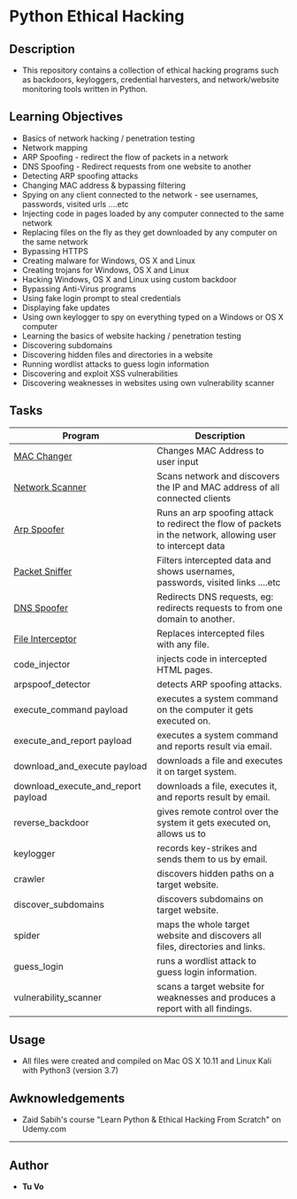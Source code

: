 # Python Ethical Hacking

## Description

* This repository contains a collection of ethical hacking programs such as backdoors, keyloggers, credential harvesters, and network/website monitoring tools written in Python.

## Learning Objectives

* Basics of network hacking / penetration testing
* Network mapping
* ARP Spoofing - redirect the flow of packets in a network
* DNS Spoofing - Redirect requests from one website to another
* Detecting ARP spoofing attacks
* Changing MAC address & bypassing filtering
* Spying on any client connected to the network - see usernames, passwords, visited urls ....etc
* Injecting code in pages loaded by any computer connected to the same network
* Replacing files on the fly as they get downloaded by any computer on the same network
* Bypassing HTTPS
* Creating malware for Windows, OS X and Linux
* Creating trojans for Windows, OS X and Linux
* Hacking Windows, OS X and Linux using custom backdoor
* Bypassing Anti-Virus programs
* Using fake login prompt to steal credentials
* Displaying fake updates
* Using own keylogger to spy on everything typed on a Windows or OS X computer
* Learning the basics of website hacking / penetration testing
* Discovering subdomains
* Discovering hidden files and directories in a website
* Running wordlist attacks to guess login information
* Discovering and exploit XSS vulnerabilities
* Discovering weaknesses in websites using own vulnerability scanner

## Tasks

| Program           | Description                                                                                               |
|-------------------|-----------------------------------------------------------------------------------------------------------|
| [MAC Changer](./mac_changer.py) | Changes MAC Address to user input |
| [Network Scanner](./network_scanner.py) | Scans network and discovers the IP and MAC address of all connected clients |
| [Arp Spoofer](./arp_spoofer.py) | Runs an arp spoofing attack to redirect the flow of packets in the network, allowing user to intercept data |
| [Packet Sniffer](./packet_sniffer.py) | Filters intercepted data and shows usernames, passwords, visited links ....etc |
| [DNS Spoofer](./dns_spoofer.py) | Redirects DNS requests, eg: redirects requests to from one domain to another. |
| [File Interceptor](./file_interceptor.py)  | Replaces intercepted files with any file. |
| code_injector     | injects code in intercepted HTML pages.                                                                   |
| arpspoof_detector | detects ARP spoofing attacks.                                                                             |
| execute_command payload | executes a system command on the computer it gets executed on. |
| execute_and_report payload | executes a system command and reports result via email. |
| download_and_execute payload | downloads a file and executes it on target system. |
| download_execute_and_report payload | downloads a file, executes it, and reports result by email. |
| reverse_backdoor | gives remote control over the system it gets executed on, allows us to |
| keylogger | records key-strikes and sends them to us by email. |
| crawler | discovers hidden paths on a target website. |
| discover_subdomains | discovers subdomains on target website. |
| spider | maps the whole target website and discovers all files, directories and links. |
| guess_login | runs a wordlist attack to guess login information. |
| vulnerability_scanner | scans a target website for weaknesses and produces a report with all findings. |

## Usage

* All files were created and compiled on Mac OS X 10.11 and Linux Kali with Python3 (version 3.7)

## Awknowledgements

* Zaid Sabih's course "Learn Python & Ethical Hacking From Scratch" on Udemy.com

---

## Author

* __Tu Vo__
